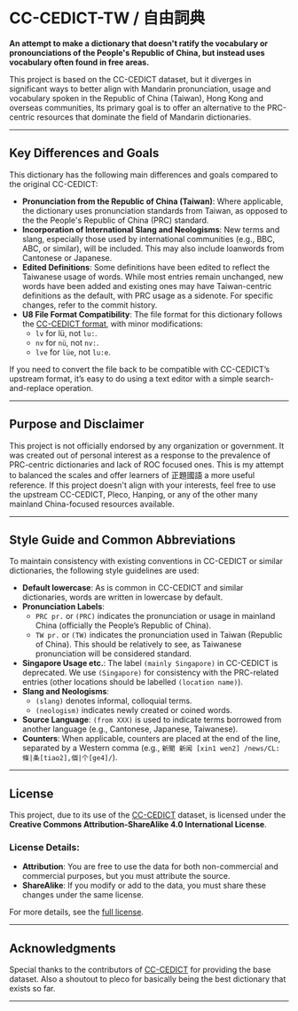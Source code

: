 # CC-CEDICT-TW / 自由詞典

**An attempt to make a dictionary that doesn't ratify the vocabulary or pronounciations of the People's Republic of China, but instead uses vocabulary often found in free areas.**

This project is based on the CC-CEDICT dataset, but it diverges in significant ways to better align with Mandarin pronunciation, usage and vocabulary spoken in the Republic of China (Taiwan), Hong Kong and overseas communities,  Its primary goal is to offer an alternative to the PRC-centric resources that dominate the field of Mandarin dictionaries.

---

## Key Differences and Goals

This dictionary has the following main differences and goals compared to the original CC-CEDICT:

- **Pronunciation from the Republic of China (Taiwan)**: Where applicable, the dictionary uses pronunciation standards from Taiwan, as opposed to the the People's Republic of China (PRC) standard.
- **Incorporation of International Slang and Neologisms**: New terms and slang, especially those used by international communities (e.g., BBC, ABC, or similar), will be included. This may also include loanwords from Cantonese or Japanese.
- **Edited Definitions**: Some definitions have been edited to reflect the Taiwanese usage of words. While most entries remain unchanged, new words have been added and existing ones may have Taiwan-centric definitions as the default, with PRC usage as a sidenote. For specific changes, refer to the commit history.
- **U8 File Format Compatibility**: The file format for this dictionary follows the [CC-CEDICT format](https://cc-cedict.org/wiki/format:syntax), with minor modifications:
  - `lv` for lü, not `lu:`.
  - `nv` for `nü`, not `nv:`.
  - `lve` for `lüe`, not `lu:e`.
  
If you need to convert the file back to be compatible with CC-CEDICT’s upstream format, it’s easy to do using a text editor with a simple search-and-replace operation.

---

## Purpose and Disclaimer

This project is not officially endorsed by any organization or government. It was created out of personal interest as a response to the prevalence of PRC-centric dictionaries and lack of ROC focused ones. This is my attempt to balanced the scales and offer learners of 正題國語 a more useful reference. If this project doesn't align with your interests, feel free to use the upstream CC-CEDICT, Pleco, Hanping, or any of the other many mainland China-focused resources available.

---

## Style Guide and Common Abbreviations

To maintain consistency with existing conventions in CC-CEDICT or similar dictionaries, the following style guidelines are used:

- **Default lowercase**: As is common in CC-CEDICT and similar dictionaries, words are written in lowercase by default.
- **Pronunciation Labels**:
  - `PRC pr.` or `(PRC)` indicates the pronunciation or usage in mainland China (officially the People’s Republic of China).
  - `TW pr.` or `(TW)` indicates the pronunciation used in Taiwan (Republic of China). This should be relatively to see, as Taiwanese pronunciation will be considered standard.
- **Singapore Usage etc.**: The label `(mainly Singapore)` in CC-CEDICT is deprecated. We use `(Singapore)` for consistency with the PRC-related entries (other locations should be labelled `(location name)`).
- **Slang and Neologisms**:
  - `(slang)` denotes informal, colloquial terms.
  - `(neologism)` indicates newly created or coined words.
- **Source Language**: `(from XXX)` is used to indicate terms borrowed from another language (e.g., Cantonese, Japanese, Taiwanese).
- **Counters**: When applicable, counters are placed at the end of the line, separated by a Western comma (e.g., `新聞 新闻 [xin1 wen2] /news/CL:條|条[tiao2],個|个[ge4]/`).

---

## License

This project, due to its use of the [CC-CEDICT](https://www.mdbg.net/chinese/dictionary?page=cc-cedict) dataset, is licensed under the **Creative Commons Attribution-ShareAlike 4.0 International License**. 

### License Details:
- **Attribution**: You are free to use the data for both non-commercial and commercial purposes, but you must attribute the source.
- **ShareAlike**: If you modify or add to the data, you must share these changes under the same license.

For more details, see the [full license](https://creativecommons.org/licenses/by-sa/4.0/).

---

## Acknowledgments

Special thanks to the contributors of [CC-CEDICT](https://www.mdbg.net/chinese/dictionary?page=cc-cedict) for providing the base dataset.
Also a shoutout to pleco for basically being the best dictionary that exists so far. 

---
